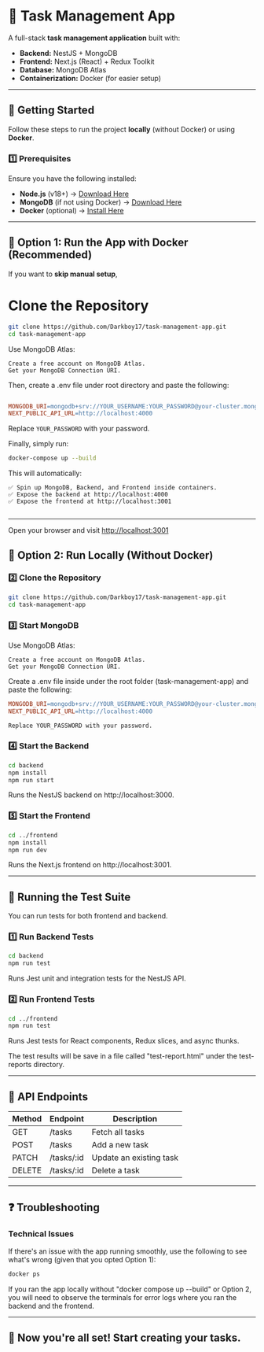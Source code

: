 # 📝 Task Management App
A full-stack **task management application** built with:
- **Backend:** NestJS + MongoDB
- **Frontend:** Next.js (React) + Redux Toolkit
- **Database:** MongoDB Atlas
- **Containerization:** Docker (for easier setup)

---

## 🚀 Getting Started
Follow these steps to run the project **locally** (without Docker) or using **Docker**.

### 1️⃣ Prerequisites
Ensure you have the following installed:
- **Node.js** (v18+) → [Download Here](https://nodejs.org/)
- **MongoDB** (if not using Docker) → [Download Here](https://www.mongodb.com/try/download/community)
- **Docker** (optional) → [Install Here](https://docs.docker.com/get-docker/)

---

## 📌 Option 1: Run the App with Docker (Recommended)
If you want to **skip manual setup**, 

# Clone the Repository

```bash
git clone https://github.com/Darkboy17/task-management-app.git
cd task-management-app
```

Use MongoDB Atlas:
```
Create a free account on MongoDB Atlas.
Get your MongoDB Connection URI.
```
Then, create a .env file under root directory and paste the following:
```makefile

MONGODB_URI=mongodb+srv://YOUR_USERNAME:YOUR_PASSWORD@your-cluster.mongodb.net/tasks-management
NEXT_PUBLIC_API_URL=http://localhost:4000
```
Replace ```YOUR_PASSWORD``` with your password.

Finally, simply run:

```sh
docker-compose up --build
```

This will automatically:
```
✅ Spin up MongoDB, Backend, and Frontend inside containers.
✅ Expose the backend at http://localhost:4000
✅ Expose the frontend at http://localhost:3001


```
---
Open your browser and visit [http://localhost:3001](http://localhost:3001)

## 📌 Option 2: Run Locally (Without Docker)

### 2️⃣ Clone the Repository

```bash
git clone https://github.com/Darkboy17/task-management-app.git
cd task-management-app
```

### 3️⃣ Start MongoDB

Use MongoDB Atlas:
```
Create a free account on MongoDB Atlas.
Get your MongoDB Connection URI.
```
Create a .env file inside under the root folder (task-management-app) and paste the following:

```makefile
MONGODB_URI=mongodb+srv://YOUR_USERNAME:YOUR_PASSWORD@your-cluster.mongodb.net/tasks-management
NEXT_PUBLIC_API_URL=http://localhost:4000

Replace YOUR_PASSWORD with your password.
```


### 4️⃣ Start the Backend

```bash
cd backend
npm install
npm run start
```

Runs the NestJS backend on http://localhost:3000.

### 5️⃣ Start the Frontend

```bash
cd ../frontend
npm install
npm run dev
```

Runs the Next.js frontend on http://localhost:3001.

---

## 🧪 Running the Test Suite
You can run tests for both frontend and backend.

### 1️⃣ Run Backend Tests

```bash
cd backend
npm run test
```

Runs Jest unit and integration tests for the NestJS API.

### 2️⃣ Run Frontend Tests

```bash
cd ../frontend
npm run test
```

Runs Jest tests for React components, Redux slices, and async thunks.

The test results will be save in a file called "test-report.html" under the test-reports directory.

---

## 🎯 API Endpoints

| Method | Endpoint    | Description             |
|--------|-------------|-------------------------|
| GET    | /tasks      | Fetch all tasks         |
| POST   | /tasks      | Add a new task          |
| PATCH  | /tasks/:id  | Update an existing task |
| DELETE | /tasks/:id  | Delete a task           |

---

## ❓ Troubleshooting

### Technical Issues
If there's an issue with the app running smoothly, use the following to see what's wrong (given that you opted Option 1):

```bash
docker ps
```
If you ran the app locally without "docker compose up --build" or Option 2, you will need to observe the terminals for error logs where you ran the backend and the frontend.

---

## 🎉 Now you're all set! Start creating your tasks.
